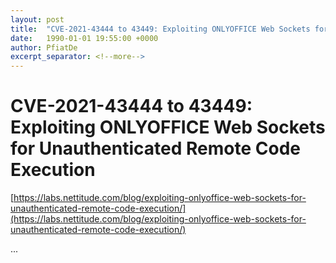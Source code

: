 ```yaml
---
layout: post
title:  "CVE-2021-43444 to 43449: Exploiting ONLYOFFICE Web Sockets for Unauthenticated Remote Code Execution"
date:   1990-01-01 19:55:00 +0000
author: PfiatDe
excerpt_separator: <!--more-->
---
```


# CVE-2021-43444 to 43449: Exploiting ONLYOFFICE Web Sockets for Unauthenticated Remote Code Execution

[https://labs.nettitude.com/blog/exploiting-onlyoffice-web-sockets-for-unauthenticated-remote-code-execution/](https://labs.nettitude.com/blog/exploiting-onlyoffice-web-sockets-for-unauthenticated-remote-code-execution/)

...
<!--more-->
